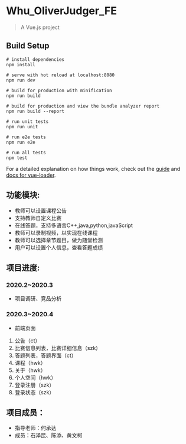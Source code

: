 # Whu_OliverJudger_FE

> A Vue.js project

## Build Setup

``` 
# install dependencies
npm install

# serve with hot reload at localhost:8080
npm run dev

# build for production with minification
npm run build

# build for production and view the bundle analyzer report
npm run build --report

# run unit tests
npm run unit

# run e2e tests
npm run e2e

# run all tests
npm test
```

For a detailed explanation on how things work, check out the [guide](http://vuejs-templates.github.io/webpack/) and [docs for vue-loader](http://vuejs.github.io/vue-loader).


## 功能模块:
- 教师可以设置课程公告
- 支持教师自定义比赛
- 在线答题，支持多语言C++,java,python,javaScript
- 教师可以录制视频，以实现在线课程
- 教师可以选择章节题目，做为随堂检测
- 用户可以设置个人信息，查看答题成绩

## 项目进度:
### 2020.2~2020.3
- 项目调研、竞品分析
### 2020.3~2020.4
- 前端页面
1. 公告（ct）
2. 比赛信息列表，比赛详细信息（szk）
3. 答题列表，答题界面（ct）
4. 课程（hwk）
5. 关于（hwk）
6. 个人空间（hwk）
7. 登录注册（szk）
8. 登录状态（szk）

## 项目成员：
- 指导老师：何承达 
- 成员：石泽昆、陈添、黄文柯

